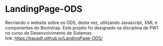 # LandingPage-ODS
Recriando o website sobre os ODS, desta vez, utilizando Javascript, XML e componentes do Bootstrap. Este projeto foi designado na disciplina de PW1 no curso de Desenvolvimento de Sistemas
<br>
link: https://kauadt.github.io/LandingPage-ODS/
